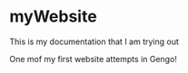 # myWebsite
This is my documentation that I am trying out

One mof my first website attempts in Gengo!
